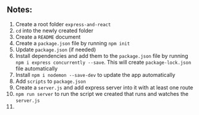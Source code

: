 ## Notes:

1. Create a root folder `express-and-react`
2. `cd` into the newly created folder
3. Create a `README` document
4. Create a `package.json` file by running `npm init`
5. Update `package.json` (if needed)
6. Install dependencies and add them to the `package.json` file by running `npm i express concurrently --save`. This will create `package-lock.json` file automatically
7. Install `npm i nodemon --save-dev` to update the app automatically
8. Add `scripts` to `package.json`
9. Create a `server.js` and add express server into it with at least one route
10. `npm run server` to run the script we created that runs and watches the `server.js`
11.
